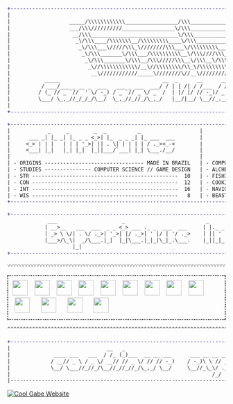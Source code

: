 
```diff
+-------------------------------------------------------------------------------------------------------------------+
|                                                                                                                   |
|                   _____/\\\\\\\\\\\\_________________/\\\_______________________                                  |
|                   ___/\\\//////////_________________\/\\\_______________________                                  |
|                    __/\\\____________________________\/\\\_______________________                                 |
|                     _\/\\\____/\\\\\\\__/\\\\\\\\\____\/\\\____________/\\\\\\\\__                                |
|                      _\/\\\___\/////\\\_\////////\\\___\/\\\\\\\\\____/\\\/////\\\_                               |
|                       _\/\\\_______\/\\\___/\\\\\\\\\\__\/\\\////\\\__/\\\\\\\\\\\__                              |
|                        _\/\\\_______\/\\\__/\\\/////\\\__\/\\\__\/\\\_\//\\///////___                             |
|                         _\//\\\\\\\\\\\\/__\//\\\\\\\\/\\_\/\\\\\\\\\___\//\\\\\\\\\\_                            |
|                          __\////////////_____\////////\//__\/////////_____\//////////__                           |
|           _____                                 __  _      __      __     ___             _                       |
|          / ___/___ _ __ _  ___   ___ _ ___  ___/ / | | /| / /___  / /    / _ \ ___  ___  (_)___ _ ___             |
|         / (_ // _ `//  ' \/ -_) / _ `// _ \/ _  /  | |/ |/ // -_)/ _ \  / // // -_)(_-< / // _ `// _ \            |
|         \___/ \_,_//_/_/_/\__/  \_,_//_//_/\_,_/   |__/|__/ \__//_.__/ /____/ \__//___//_/ \_, //_//_/            |
|                                                                                           /___/                   |
+-------------------------------------------------------------------------------------------------------------------+

+-------------------------------------------------------------------------------------------------------------------+
|            _     _        _  _          _                   |                  ___  _    _  _  _                   |
|      ___ _| |_ _| |_ _ _ <_>| |_  _ _ _| |_ ___  ___        |                 / __>| |__<_>| || | ___              |
|     <_> | | |   | | | '_>| || . \| | | | | / ._><_-<        |                 \__ \| / /| || || |<_-<              |
|     <___| |_|   |_| |_|  |_||___/`___| |_| \___./__/        |                 <___/|_\_\|_||_||_|/__/              |
|                                                             |                                                      |
| - ORIGINS -------------------------------- MADE IN BRAZIL   | - COMPUTERS ------------------------------------ 92% |
| - STUDIES --------------- COMPUTER SCIENCE // GAME DESIGN   | - ALCHEMY --------------------------------------  1% |
| - STR -----------------------------------------------  10   | - FISHING -------------------------------------- 35% |
| - CON -----------------------------------------------  12   | - COOKING -------------------------------------- 72% |
| - INT -----------------------------------------------  16   | - NAVIGATION ----------------------------------- 45% |
| - WIS -----------------------------------------------   8   | - BEAST TAMING --------------------------------- 84% |
+--------------------------------------------------------------------------------------------------------------------+

+--------------------------------------------------------------------------------------------------------------------+
             ___                     _                          _                       _                 
            | __>__   ___  ___  _ _ <_> ___ ._ _  ___  ___     | |._ _  _ _  ___ ._ _ _| |_ ___  _ _  _ _ 
            | _> \ \/| . \/ ._>| '_>| |/ ._>| ' |/ | '/ ._>    | || ' || | |/ ._>| ' | | | / . \| '_>| | |
            |___>/\_\|  _/\___.|_|  |_|\___.|_|_|\_|_.\___.    |_||_|_||__/ \___.|_|_| |_| \___/|_|  `_. |
                     |_|                                                                             <___'
+--------------------------------------------------------------------------------------------------------------------+

˅˅˅˅˅˅˅˅˅˅˅˅˅˅˅˅˅˅˅˅˅˅˅˅˅˅˅˅˅˅˅˅˅˅˅˅˅˅˅˅˅˅˅˅˅˅˅˅˅˅˅˅˅˅˅˅˅˅˅˅˅˅˅˅˅˅˅˅˅˅˅˅˅˅˅˅˅˅˅˅˅˅˅˅˅˅˅˅˅˅˅˅˅˅˅˅˅˅˅˅˅˅˅˅˅˅˅˅˅˅˅˅˅˅˅˅˅
```
<div style="border: 2px dotted; padding: 10px; display: flex; flex-wrap: wrap;">
  <img src="https://cdn.jsdelivr.net/gh/devicons/devicon/icons/javascript/javascript-original.svg" height="35">&nbsp;&nbsp;&nbsp;&nbsp;
  <img src="https://cdn.jsdelivr.net/gh/devicons/devicon/icons/react/react-original.svg" height="35">&nbsp;&nbsp;&nbsp;&nbsp;
  <img src="https://cdn.jsdelivr.net/gh/devicons/devicon/icons/nextjs/nextjs-original.svg" height="35">&nbsp;&nbsp;&nbsp;&nbsp;
  <img src="https://cdn.jsdelivr.net/gh/devicons/devicon/icons/php/php-original.svg" height="35">&nbsp;&nbsp;&nbsp;&nbsp;
  <img src="https://cdn.jsdelivr.net/gh/devicons/devicon/icons/html5/html5-original.svg" height="35">&nbsp;&nbsp;&nbsp;&nbsp;
  <img src="https://cdn.jsdelivr.net/gh/devicons/devicon/icons/css3/css3-original.svg" height="35">&nbsp;&nbsp;&nbsp;&nbsp;
  <img src="https://cdn.jsdelivr.net/gh/devicons/devicon/icons/tailwindcss/tailwindcss-original.svg" height="35">&nbsp;&nbsp;&nbsp;&nbsp;
  <img src="https://cdn.jsdelivr.net/gh/devicons/devicon/icons/postgresql/postgresql-original.svg" height="35">&nbsp;&nbsp;&nbsp;&nbsp;
  <img src="https://cdn.jsdelivr.net/gh/devicons/devicon/icons/linux/linux-original.svg" height="35">&nbsp;&nbsp;&nbsp;&nbsp;
  <img src="https://cdn.jsdelivr.net/gh/devicons/devicon/icons/csharp/csharp-original.svg" style="height: 35px; width: auto; margin: 5px;">&nbsp;&nbsp;&nbsp;&nbsp;
  <img src="https://cdn.jsdelivr.net/gh/devicons/devicon/icons/photoshop/photoshop-plain.svg" style="height: 35px; width: auto; margin: 5px;">&nbsp;&nbsp;&nbsp;&nbsp;
  <img src="https://cdn.jsdelivr.net/gh/devicons/devicon/icons/illustrator/illustrator-plain.svg" style="height: 35px; width: auto; margin: 5px;">&nbsp;&nbsp;&nbsp;&nbsp;
  <img src="https://cdn.jsdelivr.net/gh/devicons/devicon/icons/unity/unity-original.svg" style="height: 35px; width: auto; margin: 5px;">&nbsp;&nbsp;&nbsp;&nbsp;
</div>

```diff
^^^^^^^^^^^^^^^^^^^^^^^^^^^^^^^^^^^^^^^^^^^^^^^^^^^^^^^^^^^^^^^^^^^^^^^^^^^^^^^^^^^^^^^^^^^^^^^^^^^^^^^^^^^^^^^^^^^^

+-------------------------------------------------------------------------------------------------------------------+
|                               __   _                                      __            _                         |
|              ____ ___   ___  / /_ (_)___  __ __ ___      ___ __ __ ___   / /___   ____ (_)___  ___ _              |
|             / __// _ \ / _ \/ __// // _ \/ // // -_)    / -_)\ \ // _ \ / // _ \ / __// // _ \/ _ `/              |
|             \__/ \___//_//_/\__//_//_//_/\_,_/ \__/     \__//_\_\/ .__//_/ \___//_/  /_//_//_/\_, /               |
|                                                                 /_/                          /___/                |
|-------------------------------------------------------------------------------------------------------------------|
```

[![Cool Gabe Website](https://img.shields.io/badge/Visit-Gabe's%20Website-brightgreen?style=for-the-badge)](https://gabesimao.com)
